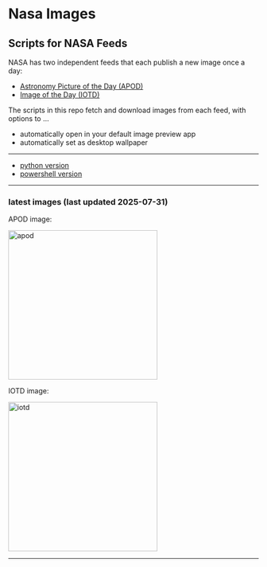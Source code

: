 # Nasa Images

## Scripts for NASA Feeds

NASA has two independent feeds that each publish a new image once a day:

- [Astronomy Picture of the Day (APOD)](https://apod.nasa.gov/apod/)
- [Image of the Day (IOTD)](https://www.nasa.gov/image-of-the-day/)

The scripts in this repo fetch and download images from each feed, with options to ...

- automatically open in your default image preview app
- automatically set as desktop wallpaper

---

- [python version](./python/README.md)
- [powershell version](./powershell/README.md)

---

### latest images (last updated 2025-07-31)

APOD image:

<a href="https://apod.nasa.gov/apod/image/2507/2025rbsAnnotated1024.png"><img alt="apod" src="https://apod.nasa.gov/apod/image/2507/2025rbsAnnotated1024.png" height="300" /></a>

IOTD image:

<a href="https://www.nasa.gov/image-detail/afs-8-101-1041/"><img alt="iotd" src="https://www.nasa.gov/wp-content/uploads/2025/07/ksc-20220508-ph-snq01-0001orig.jpg" height="300" /></a>

---
